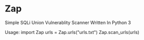 # Zap
Simple SQLi Union Vulnerablity Scanner Written In Python 3

Usage:
import Zap
urls = Zap.urls("urls.txt")
Zap.scan_urls(urls)
